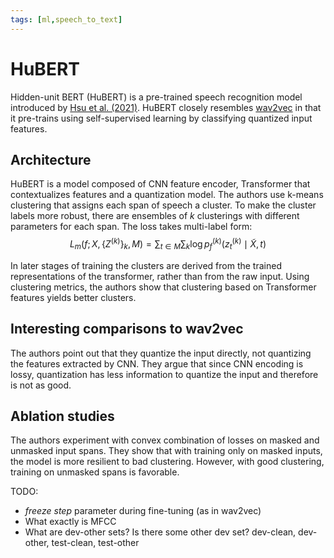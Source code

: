 ```yaml
---
tags: [ml,speech_to_text]
---
```

# HuBERT

Hidden-unit BERT (HuBERT) is a pre-trained speech recognition model introduced
by [Hsu et al. (2021)](https://arxiv.org/pdf/2106.07447). HuBERT closely
resembles [wav2vec](./wav2vec.md) in that it pre-trains using self-supervised
learning by classifying quantized input features.

## Architecture

HuBERT is a model composed of CNN feature encoder, Transformer that
contextualizes features and a quantization model. The authors use k-means
clustering that assigns each span of speech a cluster. To make the cluster
labels more robust, there are ensembles of $k$ clusterings with different
parameters for each span. The loss takes multi-label form:
$$
L_m(f; X, \{Z^{(k)}\}_k, M) =
\sum_{t \in M} \sum_k \log p_f^{(k)}\left(z_t^{(k)} \mid \tilde{X}, t\right)
$$

In later stages of training the clusters are derived from the trained
representations of the transformer, rather than from the raw input. Using
clustering metrics, the authors show that clustering based on Transformer
features yields better clusters.

## Interesting comparisons to wav2vec

The authors point out that they quantize the input directly, not quantizing the
features extracted by CNN. They argue that since CNN encoding is lossy,
quantization has less information to quantize the input and therefore is not as
good.

## Ablation studies

The authors experiment with convex combination of losses on masked and unmasked
input spans. They show that with training only on masked inputs, the model is
more resilient to bad clustering. However, with good clustering, training on
unmasked spans is favorable.

TODO:
- *freeze step* parameter during fine-tuning (as in wav2vec)
- What exactly is MFCC
- What are dev-other sets? Is there some other dev set? dev-clean, dev-other,
  test-clean, test-other


